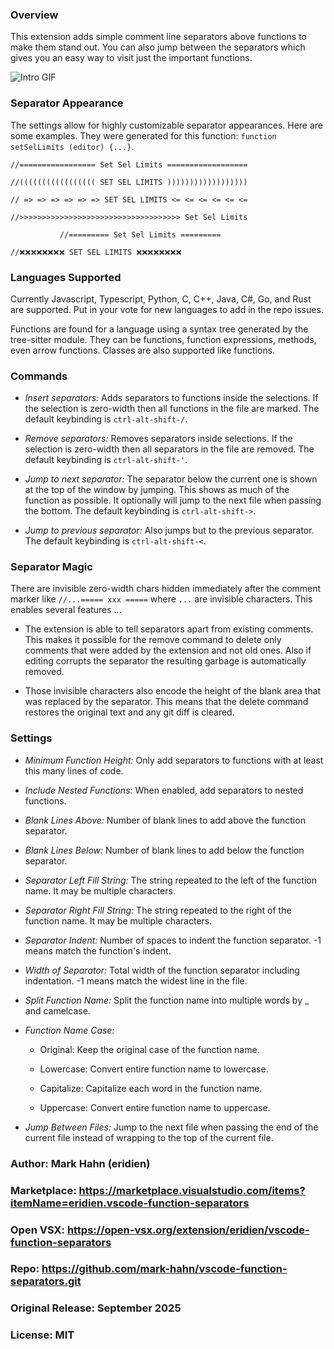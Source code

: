 
### Overview

This extension adds simple comment line separators above functions to make them stand out. You can also jump between the separators which gives you an easy way to visit just the important functions.

![Intro GIF](images/intro.gif)


### Separator Appearance

The settings allow for highly customizable separator appearances. Here are some examples.  They were generated for this function: `function setSelLimits (editor) {...}`.

```
//​​​​‍================= Set Sel Limits ==================

//​​​​‍((((((((((((((((( SET SEL LIMITS ))))))))))))))))))

//​​​​‍ => => => => => => SET SEL LIMITS <= <= <= <= <= <= 

//​​​​‍>>>>>>>>>>>>>>>>>>>>>>>>>>>>>>>>>>>> Set Sel Limits

           //========= Set Sel Limits =========

//​​​​​❌❌❌❌❌❌❌❌ SET SEL LIMITS ❌❌❌❌❌❌❌❌
```

### Languages Supported

 Currently Javascript, Typescript, Python, C, C++, Java, C#, Go, and Rust are supported. Put in your vote for new languages to add in the repo issues.

Functions are found for a language using a syntax tree generated by the tree-sitter module. They can be functions, function expressions, methods, even arrow functions.  Classes are also supported like functions.

### Commands

- *Insert separators:* Adds separators to functions inside the selections.  If the selection is zero-width then all functions in the file are marked. The default keybinding is `ctrl-alt-shift-/`.

- *Remove separators:* Removes separators inside selections.  If the selection is zero-width then all separators in the file are removed. The default keybinding is `ctrl-alt-shift-'`.

- *Jump to next separator:* The separator below the current one is shown at the top of the window by jumping. This shows as much of the function as possible. It optionally will jump to the next file when passing the bottom. The default keybinding is `ctrl-alt-shift->`.

- *Jump to previous separator:* Also jumps but to the previous separator. The default keybinding is `ctrl-alt-shift-<`.

### Separator Magic

There are invisible zero-width chars hidden immediately after the comment marker like `//...===== xxx =====` where `...` are invisible characters.  This enables several features ... 

- The extension is able to tell separators apart from existing comments. This makes it possible for the remove command to delete only comments that were added by the extension and not old ones. Also if editing corrupts the separator the resulting garbage is automatically removed.

- Those invisible characters also encode the height of the blank area that was replaced by the separator.  This means that the delete command restores the original text and any git diff is cleared.


### Settings

-  *Minimum Function Height:* Only add separators to functions with at least this many lines of code.
  
-  *Include Nested Functions:* When enabled, add separators to nested functions.
  
- *Blank Lines Above:* Number of blank lines to add above the function separator.

- *Blank Lines Below:* Number of blank lines to add below the function separator. 
  
- *Separator Left Fill String:* The string repeated to the left of the function name. It may be multiple characters. 
  
- *Separator Right Fill String:* The string repeated to the right of the function name. It may be multiple characters. 
  
- *Separator Indent:* Number of spaces to indent the function separator. -1 means match the function's indent. 
  
- *Width of Separator:* Total width of the function separator including indentation. -1 means match the widest line in the file. 
  
- *Split Function Name:* Split the function name into multiple words by _ and camelcase. 
  
- *Function Name Case:* 
  - Original: Keep the original case of the function name.
  
  - Lowercase: Convert entire function name to lowercase.
  
  - Capitalize: Capitalize each word in the function name.
  
  - Uppercase: Convert entire function name to uppercase.
  
- *Jump Between Files:* Jump to the next file when passing the end of the current file instead of wrapping to the top of the current file. 


### Author: Mark Hahn (eridien)

### Marketplace: https://marketplace.visualstudio.com/items?itemName=eridien.vscode-function-separators

### Open VSX: https://open-vsx.org/extension/eridien/vscode-function-separators

### Repo: https://github.com/mark-hahn/vscode-function-separators.git

### Original Release: September 2025

### License: MIT
